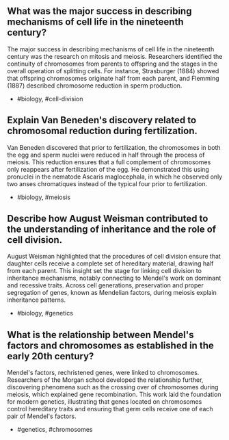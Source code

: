 ## What was the major success in describing mechanisms of cell life in the nineteenth century?

The major success in describing mechanisms of cell life in the nineteenth century was the research on mitosis and meiosis. Researchers identified the continuity of chromosomes from parents to offspring and the stages in the overall operation of splitting cells. For instance, Strasburger (1884) showed that offspring chromosomes originate half from each parent, and Flemming (1887) described chromosome reduction in sperm production. 

- #biology, #cell-division

## Explain Van Beneden's discovery related to chromosomal reduction during fertilization.

Van Beneden discovered that prior to fertilization, the chromosomes in both the egg and sperm nuclei were reduced in half through the process of meiosis. This reduction ensures that a full complement of chromosomes only reappears after fertilization of the egg. He demonstrated this using pronuclei in the nematode Ascaris maglocephala, in which he observed only two anses chromatiques instead of the typical four prior to fertilization.

- #biology, #meiosis

## Describe how August Weisman contributed to the understanding of inheritance and the role of cell division.

August Weisman highlighted that the procedures of cell division ensure that daughter cells receive a complete set of hereditary material, drawing half from each parent. This insight set the stage for linking cell division to inheritance mechanisms, notably connecting to Mendel's work on dominant and recessive traits. Across cell generations, preservation and proper segregation of genes, known as Mendelian factors, during meiosis explain inheritance patterns.

- #biology, #genetics

## What is the relationship between Mendel's factors and chromosomes as established in the early 20th century?

Mendel's factors, rechristened genes, were linked to chromosomes. Researchers of the Morgan school developed the relationship further, discovering phenomena such as the crossing over of chromosomes during meiosis, which explained gene recombination. This work laid the foundation for modern genetics, illustrating that genes located on chromosomes control hereditary traits and ensuring that germ cells receive one of each pair of Mendel's factors.

- #genetics, #chromosomes